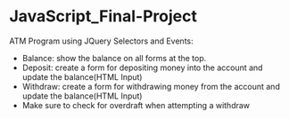 # JavaScript_Final-Project
ATM Program using JQuery Selectors and Events:
- Balance: show the balance on all forms at the top.
- Deposit: create a form for depositing money into the account and update the balance(HTML Input)
- Withdraw: create a form for withdrawing money from the account and update the balance(HTML Input)
- Make sure to check for overdraft when attempting a withdraw
